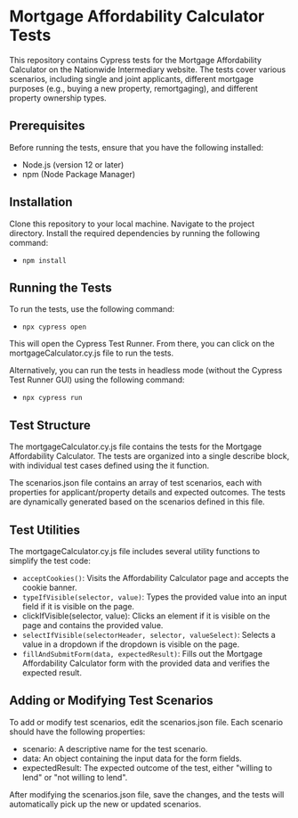 # Mortgage Affordability Calculator Tests
This repository contains Cypress tests for the Mortgage Affordability Calculator on the Nationwide Intermediary website. The tests cover various scenarios, including single and joint applicants, different mortgage purposes (e.g., buying a new property, remortgaging), and different property ownership types.

## Prerequisites
Before running the tests, ensure that you have the following installed:

- Node.js (version 12 or later)
- npm (Node Package Manager)

## Installation
Clone this repository to your local machine.
Navigate to the project directory.
Install the required dependencies by running the following command:

- `npm install`

## Running the Tests
To run the tests, use the following command:

- `npx cypress open`

This will open the Cypress Test Runner. From there, you can click on the mortgageCalculator.cy.js file to run the tests.

Alternatively, you can run the tests in headless mode (without the Cypress Test Runner GUI) using the following command:

- `npx cypress run`

## Test Structure
The mortgageCalculator.cy.js file contains the tests for the Mortgage Affordability Calculator. The tests are organized into a single describe block, with individual test cases defined using the it function.

The scenarios.json file contains an array of test scenarios, each with properties for applicant/property details and expected outcomes. The tests are dynamically generated based on the scenarios defined in this file.

## Test Utilities
The mortgageCalculator.cy.js file includes several utility functions to simplify the test code:

- `acceptCookies()`: Visits the Affordability Calculator page and accepts the cookie banner.
- `typeIfVisible(selector, value)`: Types the provided value into an input field if it is visible on the page.
- clickIfVisible(selector, value): Clicks an element if it is visible on the page and contains the provided value.
- `selectIfVisible(selectorHeader, selector, valueSelect)`: Selects a value in a dropdown if the dropdown is visible on the page.
- `fillAndSubmitForm(data, expectedResult)`: Fills out the Mortgage Affordability Calculator form with the provided data and verifies the expected result.

## Adding or Modifying Test Scenarios
To add or modify test scenarios, edit the scenarios.json file. Each scenario should have the following properties:

- scenario: A descriptive name for the test scenario.
- data: An object containing the input data for the form fields.
- expectedResult: The expected outcome of the test, either "willing to lend" or "not willing to lend".

After modifying the scenarios.json file, save the changes, and the tests will automatically pick up the new or updated scenarios.
